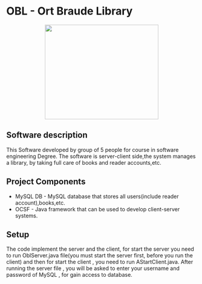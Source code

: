  # OBL - Ort Braude Library
 <p align="center"><img src="https://github.com/nissim490/The-Library-System/images/icon.gif" height="250" width="300" /></p>

  
## Software description  
This Software developed by group of 5 people for course in software engineering Degree.
The software is server-client side,the system manages a library, by taking full care of books and reader accounts,etc.

## Project Components  
* MySQL DB - MySQL database that stores all users(include reader account),books,etc.  
* OCSF - Java framework that can be used to develop client-server systems. 
  

## Setup
The code implement the server and the client, for start the server you need to run OblServer.java file(you must start the server first, before you run the client) and then for start the client , you need to run AStartClient.java. 
After running the server file , you will be asked to enter your username and password of MySQL , for gain access to database.  
